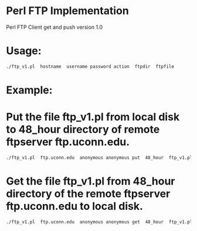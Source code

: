 # Perl FTP Implementation
Perl FTP Client get and push version 1.0
# Usage:
```sh
./ftp_v1.pl  hostname  username password action  ftpdir  ftpfile
```
# Example:

# Put the file ftp_v1.pl from local disk to 48_hour directory of remote ftpserver ftp.uconn.edu.
```sh
./ftp_v1.pl  ftp.uconn.edu  anonymous anonymous put  48_hour  ftp_v1.pl
```

# Get the file ftp_v1.pl from 48_hour directory of the  remote ftpserver ftp.uconn.edu to local disk.
```sh
./ftp_v1.pl  ftp.uconn.edu  anonymous anonymous get  48_hour  ftp_v1.pl
```
